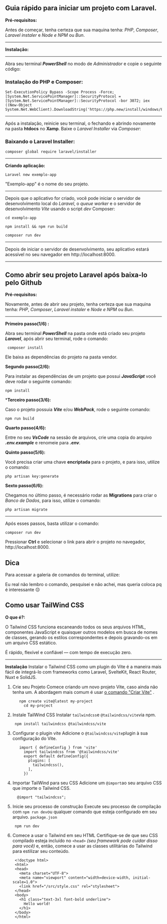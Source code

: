 
## **Guia rápido para iniciar um projeto com Laravel.**

  

**Pré-requisitos:**

Antes de começar, tenha certeza que sua maquina tenha: *PHP*, *Composer*, *Laravel instaler* e *Node e NPM* ou *Bun*.

****

  

**Instalação:**

** **

Abra seu terminal ***PowerShell*** no modo de *Administrador* e copie o seguinte código:

### Instalação do PHP e Composer:

  

    Set-ExecutionPolicy Bypass -Scope Process -Force; [System.Net.ServicePointManager]::SecurityProtocol = [System.Net.ServicePointManager]::SecurityProtocol -bor 3072; iex ((New-Object System.Net.WebClient).DownloadString('https://php.new/install/windows/8.4'))

  

***

Após a instalação, reinicie seu terminal, o fechando e abrindo novamente na pasta **htdocs** no **Xamp**. Baixe o *Laravel Installer* via *Composer*:

  

### Baixando o Laravel Installer:

  

    composer global require laravel/installer

***

**Criando aplicação:**

  

    Laravel new exemplo-app

  

"Exemplo-app" é o nome do seu projeto.

  

***

Depois que o aplicativo for criado, você pode iniciar o servidor de desenvolvimento local do *Laravel*, o *queue worker* e o servidor de desenvolvimento *Vite* usando o script *dev* Composer:

  

    cd exemplo-app
    
    npm install && npm run build
    
    composer run dev

***

Depois de iniciar o servidor de desenvolvimento, seu aplicativo estará acessível no seu navegador em http://localhost:8000.
***

## Como abrir seu projeto Laravel após baixa-lo pelo Github

**Pré-requisitos:**

Novamente, antes de abrir seu projeto, tenha certeza que sua maquina tenha: *PHP*, *Composer*, *Laravel instaler* e *Node e NPM* ou *Bun*.
***
**Primeiro passo(1/6) :**

Abra seu terminal ***PowerShell*** na pasta onde está criado seu projeto ***Laravel***, após abrir seu terminal, rode o comando:
   

     composer install

Ele baixa as dependências do projeto na pasta vendor.

**Segundo passo(2/6):**

Para instalar as dependências de um projeto que possui ***JavaScript*** você deve rodar o seguinte comando:

    npm install
    
***Terceiro passo(3/6):**

Caso o projeto possuia ***Vite*** e/ou ***WebPack***, rode o seguinte comando:

    npm run build
**Quarto passo(4/6):**

Entre no seu ***VsCode*** na sessão de arquivos, crie uma copia do arquivo ***.env.example*** e renomeie para ***.env***.

**Quinto passo(5/6):**

Você precisa criar uma chave **encriptada** para o projeto, e para isso, utilize o comando:

    php artisan key:generate

**Sexto passo(6/6):**

Chegamos no último passo, é necessário rodar as **Migrations** para criar o *Banco de Dados*, para isso, utilize o comando:

    php artisan migrate

***
Após esses passos, basta utilizar o comando: 

    composer run dev
Pressionar **Ctrl** e selecionar o link para abrir o projeto no navegador, http://localhost:8000.

## **Dica**

Para acessar a galeria de comandos do terminal, utilize:

Eu real não lembro o comando, pesquisei e não achei, mas queria coloca pq é interessante 😔







## Como usar TailWind CSS


**O que é?:**

O Tailwind CSS funciona escaneando todos os seus arquivos HTML, componentes JavaScript e quaisquer outros modelos em busca de nomes de classes, gerando os estilos correspondentes e depois gravando-os em um arquivo CSS estático.

É rápido, flexível e confiável — com tempo de execução zero.
***
**Instalação**
Instalar o Tailwind CSS como um plugin do Vite é a maneira mais fácil de integrá-lo com frameworks como Laravel, SvelteKit, React Router, Nuxt e SolidJS.

1. Crie seu Projeto
Comece criando um novo projeto Vite, caso ainda não tenha um. A abordagem mais comum é usar [o comando "Criar Vite"](https://vite.dev/guide/#scaffolding-your-first-vite-project) .

  

		  npm create vite@latest my-project
		    cd my-project

2. Instale TailWind CSS
Instalar `tailwindcss`e `@tailwindcss/vite`via npm.

	    npm install tailwindcss @tailwindcss/vite

3. Configurar o plugin vite
Adicione o `@tailwindcss/vite`plugin à sua configuração do Vite.


		  import { defineConfig } from 'vite'
		    import tailwindcss from '@tailwindcss/vite'
		    export default defineConfig({
		      plugins: [
		        tailwindcss(),
		      ],
		    })

4. Importar TailWind para seu CSS
Adicione um `@import`ao seu arquivo CSS que importe o Tailwind CSS.

   

		 @import "tailwindcss";

5. Inicie seu processo de construção
Execute seu processo de compilação com `npm run dev`ou qualquer comando que esteja configurado em seu arquivo.  `package.json`

 

		npm run dev

6. Comece a usar o Tailwind em seu HTML
Certifique-se de que seu CSS compilado esteja incluído no `<head>`  _(seu framework pode cuidar disso para você)_ e, então, comece a usar as classes utilitárias do Tailwind para estilizar seu conteúdo.

		<!doctype html>
		<html>
		<head>
		  <meta charset="UTF-8">
		  <meta name="viewport" content="width=device-width, initial-scale=1.0">
		  <link href="/src/style.css" rel="stylesheet">
		</head>
		<body>
		  <h1 class="text-3xl font-bold underline">
		    Hello world!
		  </h1>
		</body>
		</html>


